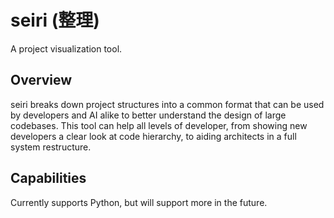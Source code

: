 # seiri (整理)

A project visualization tool.

## Overview

seiri breaks down project structures into a common format that can be used by developers and AI alike to better understand the design of large codebases. This tool can help all levels of developer, from showing new developers a clear look at code hierarchy, to aiding architects in a full system restructure.

## Capabilities

Currently supports Python, but will support more in the future.
